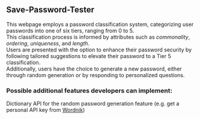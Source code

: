 ## Save-Password-Tester

This webpage employs a password classification system, categorizing user passwords into one of six tiers, ranging from 0 to 5.     
This classification process is informed by attributes such as _commonality_, _ordering_, _uniqueness_, and _length_.     
Users are presented with the option to enhance their password security by following tailored suggestions to elevate their password to a Tier 5 classification.     
Additionally, users have the choice to generate a new password, either through random generation or by responding to personalized questions.    
    

### Possible additional features developers can implement:  </br>
Dictionary API for the random password generation feature (e.g. get a personal API key from [Wordnik](https://developer.wordnik.com/)) </br>
